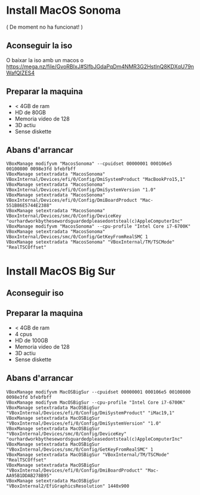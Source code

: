 # Install MacOS Sonoma
( De moment no ha funcionat! )

## Aconseguir la iso

O baixar la iso amb un macos o https://mega.nz/file/GvoRBIxJ#SlfbJGdaPqDm4NMR3G2HstInQ8KDXqU79nWafQIZES4

## Preparar la maquina

*  < 4GB de ram
* HD de 80GB
* Memoria video de 128
* 3D actiu
* Sense diskette

## Abans d'arrancar
```
VBoxManage modifyvm "MacosSonoma" --cpuidset 00000001 000106e5 00100800 0098e3fd bfebfbff
VBoxManage setextradata "MacosSonoma" VBoxInternal/Devices/efi/0/Config/DmiSystemProduct "MacBookPro15,1"
VBoxManage setextradata "MacosSonoma" VBoxInternal/Devices/efi/0/Config/DmiSystemVersion "1.0"
VBoxManage setextradata "MacosSonoma" VBoxInternal/Devices/efi/0/Config/DmiBoardProduct "Mac-551B86E5744E2388"
VBoxManage setextradata "MacosSonoma" VBoxInternal/Devices/smc/0/Config/DeviceKey "ourhardworkbythesewordsguardedpleasedontsteal(c)AppleComputerInc"
VBoxManage modifyvm "MacosSonoma" --cpu-profile "Intel Core i7-6700K"
VBoxManage setextradata "MacosSonoma" VBoxInternal/Devices/smc/0/Config/GetKeyFromRealSMC 1
VBoxManage setextradata "MacosSonoma" "VBoxInternal/TM/TSCMode" "RealTSCOffset"
```

# Install MacOS Big Sur

## Aconseguir iso

## Preparar la maquina
*  < 4GB de ram
*  4 cpus
* HD de 100GB
* Memoria video de 128
* 3D actiu
* Sense diskette

## Abans d'arrancar
```
VBoxManage modifyvm MacOSBigSur --cpuidset 00000001 000106e5 00100800 0098e3fd bfebfbff
VBoxManage modifyvm MacOSBigSur --cpu-profile "Intel Core i7-6700K"
VBoxManage setextradata MacOSBigSur "VBoxInternal/Devices/efi/0/Config/DmiSystemProduct" "iMac19,1"
VBoxManage setextradata MacOSBigSur "VBoxInternal/Devices/efi/0/Config/DmiSystemVersion" "1.0"
VBoxManage setextradata MacOSBigSur "VBoxInternal/Devices/smc/0/Config/DeviceKey" "ourhardworkbythesewordsguardedpleasedontsteal(c)AppleComputerInc"
VBoxManage setextradata MacOSBigSur "VBoxInternal/Devices/smc/0/Config/GetKeyFromRealSMC" 1
VBoxManage setextradata MacOSBigSur "VBoxInternal/TM/TSCMode" "RealTSCOffset"
VBoxManage setextradata MacOSBigSur "VBoxInternal/Devices/efi/0/Config/DmiBoardProduct" "Mac-AA95B1DDAB278B95"
VBoxManage setextradata MacOSBigSur "VBoxInternal2/EfiGraphicsResolution" 1440x900
```
